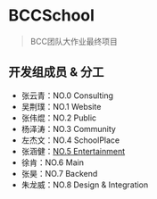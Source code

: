 # BCCSchool

> BCC团队大作业最终项目

## 开发组成员 & 分工

- 张云青：NO.0 Consulting
- 吴荆璞：NO.1 Website
- 张伟焜：NO.2 Public
- 杨泽涛：NO.3 Community
- 左杰文：NO.4 SchoolPlace
- 张涵健：[NO.5 Entertainment](frontend/entertainment/README.md)
- 徐肯：NO.6 Main
- 张昊：NO.7 Backend
- 朱龙威：NO.8 Design & Integration